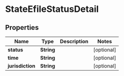 

# StateEfileStatusDetail


## Properties

| Name | Type | Description | Notes |
|------------ | ------------- | ------------- | -------------|
|**status** | **String** |  |  [optional] |
|**time** | **String** |  |  [optional] |
|**jurisdiction** | **String** |  |  [optional] |



